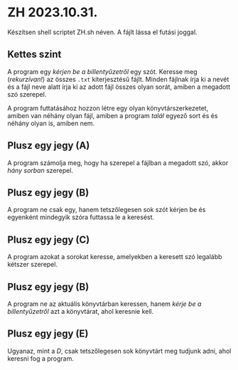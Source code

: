 # ZH 2023.10.31.

Készítsen shell scriptet ZH.sh néven. A fájlt lássa el futási joggal.

## Kettes szint

A program egy *kérjen be a billentyűzetről* egy szót. Keresse meg (*rekurzívan!*) az összes `.txt` kiterjesztésű fájlt. Minden fájlnak írja ki a nevét és a fájl neve alatt írja ki az adott fájl összes olyan sorát, amiben a megadott szó szerepel.

A program futtatásához hozzon létre egy olyan könyvtárszerkezetet, amiben van néhány olyan fájl, amiben a program *talál* egyező sort és és néhány olyan is, amiben nem.

## Plusz egy jegy (A)

A program számolja meg, hogy ha szerepel a fájlban a megadott szó, akkor *hány sorban* szerepel.

## Plusz egy jegy (B)

A program ne csak egy, hanem tetszőlegesen sok szót kérjen be és egyenként mindegyik szóra futtassa le a keresést.

## Plusz egy jegy (C)

A program azokat a sorokat keresse, amelyekben a keresett szó legalább kétszer szerepel.

## Plusz egy jegy (B)

A program ne az aktuális könyvtárban keressen, hanem *kérje be a billentyűzetről* azt a könyvtárat, ahol keresnie kell.

## Plusz egy jegy (E)

Ugyanaz, mint a *D*, csak tetszőlegesen sok könyvtárt meg tudjunk adni, ahol keresni fog a program.

